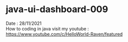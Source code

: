 # java-ui-dashboard-009
Date : 28/11/2021<br/>
How to coding in java
visit my youtube : https://www.youtube.com/c/HelloWorld-Raven/featured
<br/><br/>
